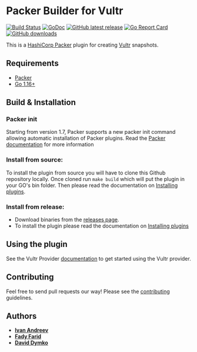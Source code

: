 # Packer Builder for Vultr

[![Build Status](https://travis-ci.org/vultr/packer-builder-vultr.svg?branch=master)](https://travis-ci.org/vultr/packer-builder-vultr)
[![GoDoc](https://godoc.org/github.com/vultr/packer-builder-vultr?status.svg)](https://godoc.org/github.com/vultr/packer-builder-vultr/vultr)
[![GitHub latest release](https://img.shields.io/github/release/vultr/packer-builder-vultr.svg)](https://github.com/vultr/packer-builder-vultr/releases)
[![Go Report Card](https://goreportcard.com/badge/github.com/vultr/packer-builder-vultr)](https://goreportcard.com/report/github.com/vultr/packer-builder-vultr)
[![GitHub downloads](https://img.shields.io/github/downloads/vultr/packer-builder-vultr/total.svg)](https://github.com/vultr/packer-builder-vultr/releases)


This is a [HashiCorp Packer](https://www.packer.io/) plugin for creating [Vultr](https://www.vultr.com/) snapshots.

## Requirements
* [Packer](https://www.packer.io/intro/getting-started/install.html)
* [Go 1.16+](https://golang.org/doc/install)

## Build & Installation

### Packer init
Starting from version 1.7, Packer supports a new packer init command allowing automatic installation of Packer plugins. Read the [Packer documentation](https://www.packer.io/docs/commands/init) for more information

### Install from source:

To install the plugin from source you will have to clone this Github repository locally. Once cloned run `make build` which will put the plugin in your GO's bin folder.
Then please read the documentation on [Installing plugins](https://www.packer.io/docs/plugins#installing-plugins).

### Install from release:

* Download binaries from the [releases page](https://github.com/vultr/packer-builder-vultr/releases).
* To install the plugin please read the documentation on [Installing plugins](https://www.packer.io/docs/plugins#installing-plugins)

## Using the plugin
See the Vultr Provider [documentation](docs/builders/vultr.mdx) to get started using the Vultr provider.

## Contributing
Feel free to send pull requests our way! Please see the [contributing](CONTRIBUTING.md) guidelines.

## Authors
* [**Ivan Andreev**](https://github.com/ivandeex)
* [**Fady Farid**](https://github.com/afady)
* [**David Dymko**](https://github.com/ddymko)
